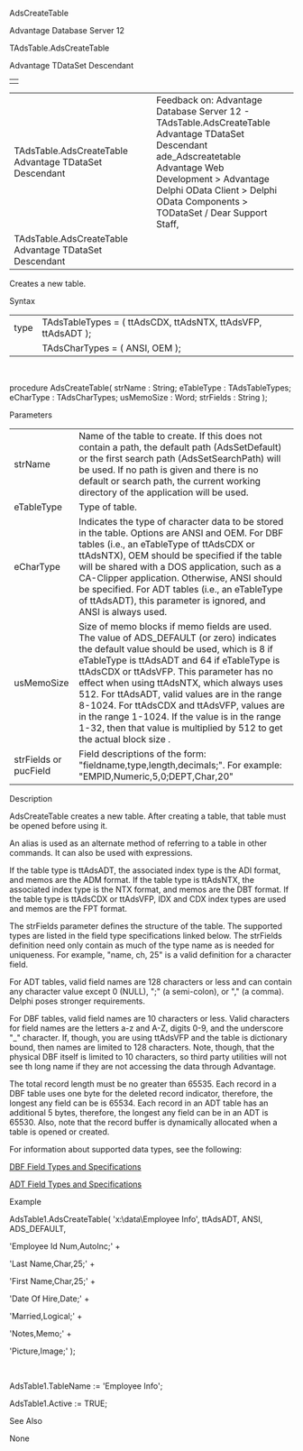 AdsCreateTable




Advantage Database Server 12  

TAdsTable.AdsCreateTable

Advantage TDataSet Descendant

|  |
| --- |
|  |

|  |  |  |  |  |
| --- | --- | --- | --- | --- |
| TAdsTable.AdsCreateTable  Advantage TDataSet Descendant |  |  | Feedback on: Advantage Database Server 12 - TAdsTable.AdsCreateTable Advantage TDataSet Descendant ade\_Adscreatetable Advantage Web Development > Advantage Delphi OData Client > Delphi OData Components > TODataSet / Dear Support Staff, |  |
| TAdsTable.AdsCreateTable  Advantage TDataSet Descendant |  |  |  |  |

Creates a new table.

Syntax

|  |  |
| --- | --- |
| type | TAdsTableTypes = ( ttAdsCDX, ttAdsNTX, ttAdsVFP, ttAdsADT ); |
|  | TAdsCharTypes = ( ANSI, OEM ); |

 

procedure AdsCreateTable( strName : String; eTableType : TAdsTableTypes; eCharType : TAdsCharTypes; usMemoSize : Word; strFields : String );

Parameters

|  |  |
| --- | --- |
| strName | Name of the table to create. If this does not contain a path, the default path (AdsSetDefault) or the first search path (AdsSetSearchPath) will be used. If no path is given and there is no default or search path, the current working directory of the application will be used. |
| eTableType | Type of table. |
| eCharType | Indicates the type of character data to be stored in the table. Options are ANSI and OEM. For DBF tables (i.e., an eTableType of ttAdsCDX or ttAdsNTX), OEM should be specified if the table will be shared with a DOS application, such as a CA-Clipper application. Otherwise, ANSI should be specified. For ADT tables (i.e., an eTableType of ttAdsADT), this parameter is ignored, and ANSI is always used. |
| usMemoSize | Size of memo blocks if memo fields are used. The value of ADS\_DEFAULT (or zero) indicates the default value should be used, which is 8 if eTableType is ttAdsADT and 64 if eTableType is ttAdsCDX or ttAdsVFP. This parameter has no effect when using ttAdsNTX, which always uses 512. For ttAdsADT, valid values are in the range 8-1024. For ttAdsCDX and ttAdsVFP, values are in the range 1-1024. If the value is in the range 1-32, then that value is multiplied by 512 to get the actual block size . |
| strFields or  pucField | Field descriptions of the form: "fieldname,type,length,decimals;". For example: "EMPID,Numeric,5,0;DEPT,Char,20" |

Description

AdsCreateTable creates a new table. After creating a table, that table must be opened before using it.

An alias is used as an alternate method of referring to a table in other commands. It can also be used with expressions.

If the table type is ttAdsADT, the associated index type is the ADI format, and memos are the ADM format. If the table type is ttAdsNTX, the associated index type is the NTX format, and memos are the DBT format. If the table type is ttAdsCDX or ttAdsVFP, IDX and CDX index types are used and memos are the FPT format.

The strFields parameter defines the structure of the table. The supported types are listed in the field type specifications linked below. The strFields definition need only contain as much of the type name as is needed for uniqueness. For example, "name, ch, 25" is a valid definition for a character field.

For ADT tables, valid field names are 128 characters or less and can contain any character value except 0 (NULL), ";" (a semi-colon), or "," (a comma). Delphi poses stronger requirements.

For DBF tables, valid field names are 10 characters or less. Valid characters for field names are the letters a-z and A-Z, digits 0-9, and the underscore "\_" character. If, though, you are using ttAdsVFP and the table is dictionary bound, then names are limited to 128 characters. Note, though, that the physical DBF itself is limited to 10 characters, so third party utilities will not see th long name if they are not accessing the data through Advantage.

The total record length must be no greater than 65535. Each record in a DBF table uses one byte for the deleted record indicator, therefore, the longest any field can be is 65534. Each record in an ADT table has an additional 5 bytes, therefore, the longest any field can be in an ADT is 65530. Also, note that the record buffer is dynamically allocated when a table is opened or created.

For information about supported data types, see the following:

[DBF Field Types and Specifications](master_dbf_field_types_and_specifications.htm)

[ADT Field Types and Specifications](master_adt_field_types_and_specifications.htm)

Example

AdsTable1.AdsCreateTable( 'x:\data\Employee Info', ttAdsADT, ANSI, ADS\_DEFAULT,

'Employee Id Num,AutoInc;' +

'Last Name,Char,25;' +

'First Name,Char,25;' +

'Date Of Hire,Date;' +

'Married,Logical;' +

'Notes,Memo;' +

'Picture,Image;' );

 

AdsTable1.TableName := 'Employee Info';

AdsTable1.Active := TRUE;

See Also

None